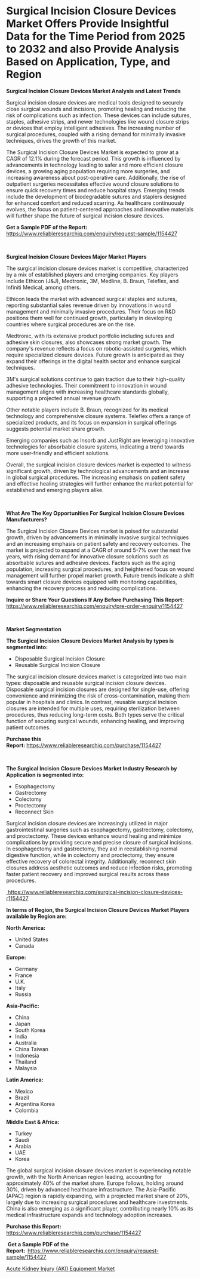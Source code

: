 <p><h1>Surgical Incision Closure Devices Market Offers Provide Insightful Data for the Time Period from 2025 to 2032 and also Provide Analysis Based on Application, Type, and Region</h1></p><p><strong>Surgical Incision Closure Devices Market Analysis and Latest Trends</strong></p>
<p><p>Surgical incision closure devices are medical tools designed to securely close surgical wounds and incisions, promoting healing and reducing the risk of complications such as infection. These devices can include sutures, staples, adhesive strips, and newer technologies like wound closure strips or devices that employ intelligent adhesives. The increasing number of surgical procedures, coupled with a rising demand for minimally invasive techniques, drives the growth of this market.</p><p>The Surgical Incision Closure Devices Market is expected to grow at a CAGR of 12.1% during the forecast period. This growth is influenced by advancements in technology leading to safer and more efficient closure devices, a growing aging population requiring more surgeries, and increasing awareness about post-operative care. Additionally, the rise of outpatient surgeries necessitates effective wound closure solutions to ensure quick recovery times and reduce hospital stays. Emerging trends include the development of biodegradable sutures and staplers designed for enhanced comfort and reduced scarring. As healthcare continuously evolves, the focus on patient-centered approaches and innovative materials will further shape the future of surgical incision closure devices.</p></p>
<p><strong>Get a Sample PDF of the Report:&nbsp;</strong> <a href="https://www.reliableresearchiq.com/enquiry/request-sample/1154427?utm_campaign=3074&utm_medium=2&utm_source=Github&utm_content=ia&utm_term=05032025&utm_id=surgical-incision-closure-devices">https://www.reliableresearchiq.com/enquiry/request-sample/1154427</a></p>
<p>&nbsp;</p>
<p><strong>Surgical Incision Closure Devices Major Market Players</strong></p>
<p><p>The surgical incision closure devices market is competitive, characterized by a mix of established players and emerging companies. Key players include Ethicon (J&J), Medtronic, 3M, Medline, B. Braun, Teleflex, and Infiniti Medical, among others. </p><p>Ethicon leads the market with advanced surgical staples and sutures, reporting substantial sales revenue driven by innovations in wound management and minimally invasive procedures. Their focus on R&D positions them well for continued growth, particularly in developing countries where surgical procedures are on the rise.</p><p>Medtronic, with its extensive product portfolio including sutures and adhesive skin closures, also showcases strong market growth. The company's revenue reflects a focus on robotic-assisted surgeries, which require specialized closure devices. Future growth is anticipated as they expand their offerings in the digital health sector and enhance surgical techniques.</p><p>3M's surgical solutions continue to gain traction due to their high-quality adhesive technologies. Their commitment to innovation in wound management aligns with increasing healthcare standards globally, supporting a projected annual revenue growth.</p><p>Other notable players include B. Braun, recognized for its medical technology and comprehensive closure systems. Teleflex offers a range of specialized products, and its focus on expansion in surgical offerings suggests potential market share growth.</p><p>Emerging companies such as Insorb and JustRight are leveraging innovative technologies for absorbable closure systems, indicating a trend towards more user-friendly and efficient solutions.</p><p>Overall, the surgical incision closure devices market is expected to witness significant growth, driven by technological advancements and an increase in global surgical procedures. The increasing emphasis on patient safety and effective healing strategies will further enhance the market potential for established and emerging players alike.</p></p>
<p>&nbsp;</p>
<p><strong>What Are The Key Opportunities For Surgical Incision Closure Devices Manufacturers?</strong></p>
<p><p>The Surgical Incision Closure Devices market is poised for substantial growth, driven by advancements in minimally invasive surgical techniques and an increasing emphasis on patient safety and recovery outcomes. The market is projected to expand at a CAGR of around 5-7% over the next five years, with rising demand for innovative closure solutions such as absorbable sutures and adhesive devices. Factors such as the aging population, increasing surgical procedures, and heightened focus on wound management will further propel market growth. Future trends indicate a shift towards smart closure devices equipped with monitoring capabilities, enhancing the recovery process and reducing complications.</p></p>
<p><strong>Inquire or Share Your Questions If Any Before Purchasing This Report:</strong> <a href="https://www.reliableresearchiq.com/enquiry/pre-order-enquiry/1154427?utm_campaign=3074&utm_medium=2&utm_source=Github&utm_content=ia&utm_term=05032025&utm_id=surgical-incision-closure-devices">https://www.reliableresearchiq.com/enquiry/pre-order-enquiry/1154427</a></p>
<p>&nbsp;</p>
<p><strong>Market Segmentation</strong></p>
<p><strong>The Surgical Incision Closure Devices Market Analysis by types is segmented into:</strong></p>
<p><ul><li>Disposable Surgical Incision Closure</li><li>Reusable Surgical Incision Closure</li></ul></p>
<p><p>The surgical incision closure devices market is categorized into two main types: disposable and reusable surgical incision closure devices. Disposable surgical incision closures are designed for single-use, offering convenience and minimizing the risk of cross-contamination, making them popular in hospitals and clinics. In contrast, reusable surgical incision closures are intended for multiple uses, requiring sterilization between procedures, thus reducing long-term costs. Both types serve the critical function of securing surgical wounds, enhancing healing, and improving patient outcomes. </p></p>
<p><strong>Purchase this Report:&nbsp;</strong><a href="https://www.reliableresearchiq.com/purchase/1154427?utm_campaign=3074&utm_medium=2&utm_source=Github&utm_content=ia&utm_term=05032025&utm_id=surgical-incision-closure-devices">https://www.reliableresearchiq.com/purchase/1154427</a></p>
<p>&nbsp;</p>
<p><strong>The Surgical Incision Closure Devices Market Industry Research by Application is segmented into:</strong></p>
<p><ul><li>Esophagectomy</li><li>Gastrectomy</li><li>Colectomy</li><li>Proctectomy</li><li>Reconnect Skin</li></ul></p>
<p><p>Surgical incision closure devices are increasingly utilized in major gastrointestinal surgeries such as esophagectomy, gastrectomy, colectomy, and proctectomy. These devices enhance wound healing and minimize complications by providing secure and precise closure of surgical incisions. In esophagectomy and gastrectomy, they aid in reestablishing normal digestive function, while in colectomy and proctectomy, they ensure effective recovery of colorectal integrity. Additionally, reconnect skin closures address aesthetic outcomes and reduce infection risks, promoting faster patient recovery and improved surgical results across these procedures.</p></p>
<p><a href="https://www.reliableresearchiq.com/surgical-incision-closure-devices-r1154427?utm_campaign=3074&utm_medium=2&utm_source=Github&utm_content=ia&utm_term=05032025&utm_id=surgical-incision-closure-devices">&nbsp;https://www.reliableresearchiq.com/surgical-incision-closure-devices-r1154427</a></p>
<p><strong>In terms of Region, the Surgical Incision Closure Devices Market Players available by Region are:</strong></p>
<p>
    <p> <strong> North America: </strong>
        <ul>
            <li>United States</li>
            <li>Canada</li>
        </ul>
        </p> 
    <p> <strong> Europe: </strong>
        <ul>
            <li>Germany</li>
            <li>France</li>
            <li>U.K.</li>
            <li>Italy</li>
            <li>Russia</li>
        </ul>
        </p> 
    <p> <strong> Asia-Pacific: </strong>
        <ul>
            <li>China</li>
            <li>Japan</li>
            <li>South Korea</li>
            <li>India</li>
            <li>Australia</li>
            <li>China Taiwan</li>
            <li>Indonesia</li>
            <li>Thailand</li>
            <li>Malaysia</li>
        </ul>
        </p> 
    <p> <strong> Latin America: </strong>
        <ul>
            <li>Mexico</li>
            <li>Brazil</li>
            <li>Argentina Korea</li>
            <li>Colombia</li>
        </ul>
        </p> 
    <p> <strong> Middle East & Africa: </strong>
        <ul>
            <li>Turkey</li>
            <li>Saudi</li>
            <li>Arabia</li>
            <li>UAE</li>
            <li>Korea</li>
        </ul>
    </p>
    </p>
<p><p>The global surgical incision closure devices market is experiencing notable growth, with the North American region leading, accounting for approximately 40% of the market share. Europe follows, holding around 30%, driven by advanced healthcare infrastructure. The Asia-Pacific (APAC) region is rapidly expanding, with a projected market share of 20%, largely due to increasing surgical procedures and healthcare investments. China is also emerging as a significant player, contributing nearly 10% as its medical infrastructure expands and technology adoption increases.</p></p>
<p><strong>Purchase this Report: </strong><a href="https://www.reliableresearchiq.com/purchase/1154427?utm_campaign=3074&utm_medium=2&utm_source=Github&utm_content=ia&utm_term=05032025&utm_id=surgical-incision-closure-devices">https://www.reliableresearchiq.com/purchase/1154427</a></p>
<p>&nbsp;<strong>Get a Sample PDF of the Report:&nbsp;&nbsp;</strong><a href="https://www.reliableresearchiq.com/enquiry/request-sample/1154427?utm_campaign=3074&utm_medium=2&utm_source=Github&utm_content=ia&utm_term=05032025&utm_id=surgical-incision-closure-devices">https://www.reliableresearchiq.com/enquiry/request-sample/1154427</a></p>
<p><strong></strong></p>
<p><p><a href="https://github.com/haaszgettre6/Market-Research-Report-List-1/blob/main/acute-kidney-injury-aki-equipment-market.md?utm_campaign=3074&utm_medium=2&utm_source=Github&utm_content=ia&utm_term=05032025&utm_id=surgical-incision-closure-devices">Acute Kidney Injury (AKI) Equipment Market</a></p></p>